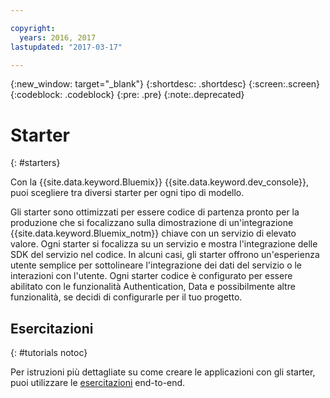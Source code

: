 ```yaml
---

copyright:
  years: 2016, 2017
lastupdated: "2017-03-17"

---
```

{:new_window: target="_blank"}
{:shortdesc: .shortdesc}
{:screen:.screen}
{:codeblock: .codeblock}
{:pre: .pre}
{:note:.deprecated}

# Starter
{: #starters}

Con la {{site.data.keyword.Bluemix}} {{site.data.keyword.dev_console}}, puoi scegliere tra diversi starter per ogni tipo di modello.

Gli starter sono ottimizzati per essere codice di partenza pronto per la produzione che si focalizzano sulla dimostrazione di un'integrazione {{site.data.keyword.Bluemix_notm}} chiave con un servizio di elevato valore. Ogni starter si focalizza su un servizio e mostra l'integrazione delle SDK del servizio nel codice. In alcuni casi, gli starter offrono un'esperienza utente semplice per sottolineare l'integrazione dei dati del servizio o le interazioni con l'utente. Ogni starter codice è configurato per essere abilitato con le funzionalità Authentication, Data e possibilmente altre funzionalità, se decidi di configurarle per il tuo progetto.


## Esercitazioni
{: #tutorials notoc}

Per istruzioni più dettagliate su come creare le applicazioni con gli starter, puoi utilizzare le [esercitazioni](tutorials.html) end-to-end. 
